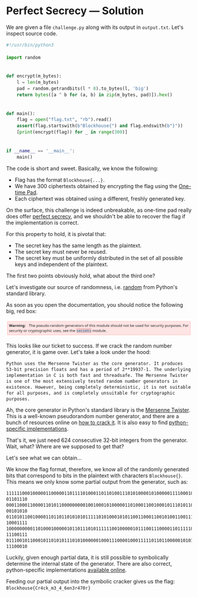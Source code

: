 # Perfect Secrecy &mdash; Solution

We are given a file `challenge.py` along with its output in `output.txt`. Let's
inspect source code.

```python
#!/usr/bin/python3

import random


def encrypt(m_bytes):
    l = len(m_bytes)
    pad = random.getrandbits(l * 8).to_bytes(l, 'big')
    return bytes([a ^ b for (a, b) in zip(m_bytes, pad)]).hex()


def main():
    flag = open("flag.txt", "rb").read()
    assert(flag.startswith(b"Blockhouse{") and flag.endswith(b"}"))
    [print(encrypt(flag)) for _ in range(300)]


if __name__ == '__main__':
    main()
```

The code is short and sweet. Basically, we know the following:
  * Flag has the format `Blockhouse{...}`.
  * We have $300$ ciphertexts obtained by encrypting the flag using the
    [One-time Pad](https://en.wikipedia.org/wiki/One-time_pad).
  * Each ciphertext was obtained using a different, freshly generated key.

On the surface, this challenge is indeed unbreakable, as one-time pad really does
offer
[perfect secrecy](https://en.wikipedia.org/wiki/One-time_pad#Perfect_secrecy), and we
shouldn't be able to recover the flag if the implementation is correct.

For this property to hold, it is pivotal that:
  * The secret key has the same length as the plaintext.
  * The secret key must never be reused.
  * The secret key must be uniformly distributed in the set of all possible
    keys and independent of the plaintext.

The first two points obviously hold, what about the third one?

Let's investigate our source of randomness, i.e.
[random](https://docs.python.org/3/library/random.html) from Python's standard
library.

As soon as you open the documentation, you should notice the following big, red box:

![Warning](img/warning.png)

This looks like our ticket to success. If we crack the random number generator,
it is game over. Let's take a look under the hood:

```text
Python uses the Mersenne Twister as the core generator. It produces 53-bit precision floats and has a period of 2**19937-1. The underlying implementation in C is both fast and threadsafe. The Mersenne Twister is one of the most extensively tested random number generators in existence. However, being completely deterministic, it is not suitable for all purposes, and is completely unsuitable for cryptographic purposes.
```

Ah, the core generator in Python's standard library is the [Mersenne
Twister](https://en.wikipedia.org/wiki/Mersenne_Twister). This is a well-known
pseudorandom number generator, and there are a bunch of resources online on
[how to crack
it](https://jazzy.id.au/2010/09/22/cracking_random_number_generators_part_3.html).
It is also easy to find [python-specific
implementations](https://github.com/tna0y/Python-random-module-cracker).

That's it, we just need $624$ consecutive $32$-bit integers from the generator.
Wait, what? Where are we supposed to get that?

Let's see what we can obtain...

We know the flag format, therefore, we know all of the randomly generated bits
that correspond to bits in the plaintext with characters `Blockhouse{}`. This
means we only know some partial output from the generator, such as:

```text
1111110001000001100000110111101000110110100111010100001010000011110001011010001111101001????????????????????????????????????????????????????????????????????????????????????????????????????????????????????????????????????????????????????????????????01101110
0001100011000011010110000000001001000101000001101000110010001011101011011011110110010111????????????????????????????????????????????????????????????????????????????????????????????????????????????????????????????????????????????????????????????????00101010
0110101100100001101101101010101111101010001010110011000110010100110011100111000010011110????????????????????????????????????????????????????????????????????????????????????????????????????????????????????????????????????????????????????????????????10001111
1000000000110100010000010110111010111111001000001011100111000011011111001110101100110101????????????????????????????????????????????????????????????????????????????????????????????????????????????????????????????????????????????????????????????????11100111
0111001011000101101010111010100000010001110000100011111011011000001010110110010000100000????????????????????????????????????????????????????????????????????????????????????????????????????????????????????????????????????????????????????????????????11100010
```

Luckily, given enough partial data, it is still possible to symbolically
determine the internal state of the generator. There are also correct,
python-specific implementations [available online](https://github.com/icemonster/symbolic_mersenne_cracker/tree/main).

Feeding our partial output into the symbolic cracker gives us the flag:
`Blockhouse{Cr4ck_m3_4_6en3r470r}`
